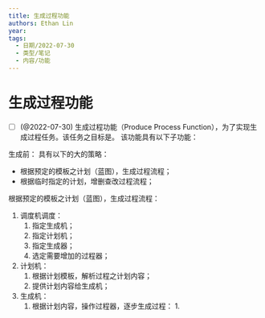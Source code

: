 ```yaml
---
title: 生成过程功能
authors: Ethan Lin
year:
tags:
  - 日期/2022-07-30 
  - 类型/笔记 
  - 内容/功能
---
```



# 生成过程功能







- [ ] (@2022-07-30) 生成过程功能（Produce Process Function），为了实现生成过程任务。该任务之目标是。
该功能具有以下子功能：

生成前：
具有以下的大的策略：
- 根据预定的模板之计划（蓝图），生成过程流程；
- 根据临时指定的计划，增删查改过程流程；



根据预定的模板之计划（蓝图），生成过程流程：
1. 调度机调度：
	1. 指定生成机；
	2. 指定计划机；
	3. 指定生成器；
	4. 选定需要增加的过程器；
2. 计划机：
	1. 根据计划模板，解析过程之计划内容；
	2. 提供计划内容给生成机；
3. 生成机：
	1. 根据计划内容，操作过程器，逐步生成过程：
		1. 
